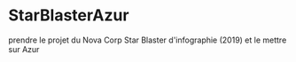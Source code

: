 # StarBlasterAzur
prendre le projet du Nova Corp Star Blaster d'infographie (2019) et le mettre sur Azur
